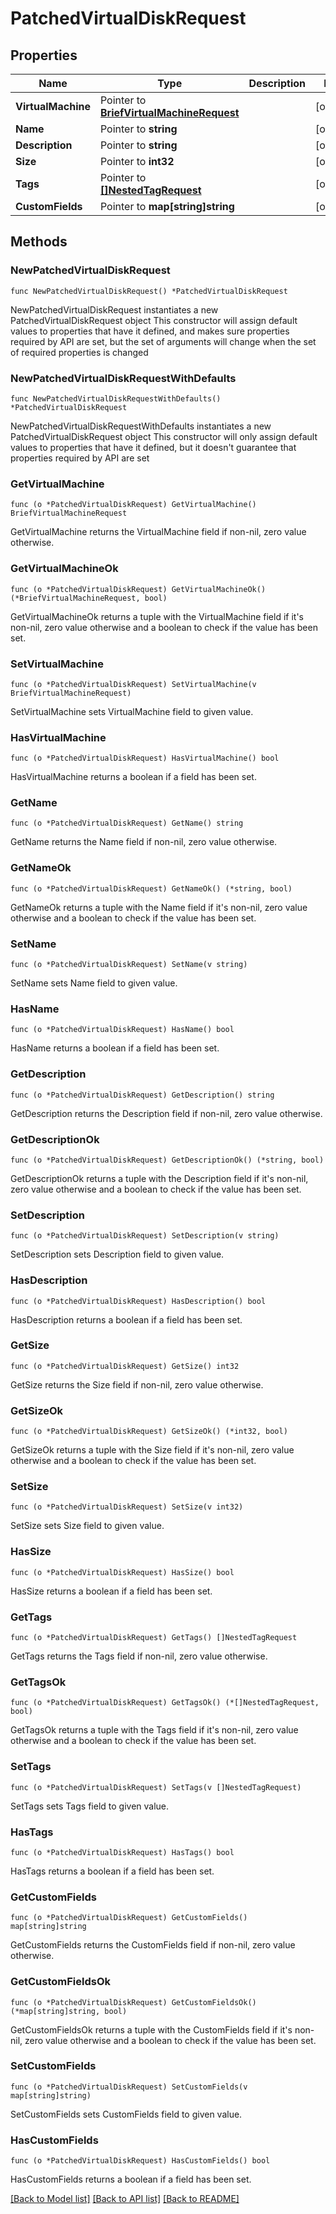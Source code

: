 # PatchedVirtualDiskRequest

## Properties

Name | Type | Description | Notes
------------ | ------------- | ------------- | -------------
**VirtualMachine** | Pointer to [**BriefVirtualMachineRequest**](BriefVirtualMachineRequest.md) |  | [optional] 
**Name** | Pointer to **string** |  | [optional] 
**Description** | Pointer to **string** |  | [optional] 
**Size** | Pointer to **int32** |  | [optional] 
**Tags** | Pointer to [**[]NestedTagRequest**](NestedTagRequest.md) |  | [optional] 
**CustomFields** | Pointer to **map[string]string** |  | [optional] 

## Methods

### NewPatchedVirtualDiskRequest

`func NewPatchedVirtualDiskRequest() *PatchedVirtualDiskRequest`

NewPatchedVirtualDiskRequest instantiates a new PatchedVirtualDiskRequest object
This constructor will assign default values to properties that have it defined,
and makes sure properties required by API are set, but the set of arguments
will change when the set of required properties is changed

### NewPatchedVirtualDiskRequestWithDefaults

`func NewPatchedVirtualDiskRequestWithDefaults() *PatchedVirtualDiskRequest`

NewPatchedVirtualDiskRequestWithDefaults instantiates a new PatchedVirtualDiskRequest object
This constructor will only assign default values to properties that have it defined,
but it doesn't guarantee that properties required by API are set

### GetVirtualMachine

`func (o *PatchedVirtualDiskRequest) GetVirtualMachine() BriefVirtualMachineRequest`

GetVirtualMachine returns the VirtualMachine field if non-nil, zero value otherwise.

### GetVirtualMachineOk

`func (o *PatchedVirtualDiskRequest) GetVirtualMachineOk() (*BriefVirtualMachineRequest, bool)`

GetVirtualMachineOk returns a tuple with the VirtualMachine field if it's non-nil, zero value otherwise
and a boolean to check if the value has been set.

### SetVirtualMachine

`func (o *PatchedVirtualDiskRequest) SetVirtualMachine(v BriefVirtualMachineRequest)`

SetVirtualMachine sets VirtualMachine field to given value.

### HasVirtualMachine

`func (o *PatchedVirtualDiskRequest) HasVirtualMachine() bool`

HasVirtualMachine returns a boolean if a field has been set.

### GetName

`func (o *PatchedVirtualDiskRequest) GetName() string`

GetName returns the Name field if non-nil, zero value otherwise.

### GetNameOk

`func (o *PatchedVirtualDiskRequest) GetNameOk() (*string, bool)`

GetNameOk returns a tuple with the Name field if it's non-nil, zero value otherwise
and a boolean to check if the value has been set.

### SetName

`func (o *PatchedVirtualDiskRequest) SetName(v string)`

SetName sets Name field to given value.

### HasName

`func (o *PatchedVirtualDiskRequest) HasName() bool`

HasName returns a boolean if a field has been set.

### GetDescription

`func (o *PatchedVirtualDiskRequest) GetDescription() string`

GetDescription returns the Description field if non-nil, zero value otherwise.

### GetDescriptionOk

`func (o *PatchedVirtualDiskRequest) GetDescriptionOk() (*string, bool)`

GetDescriptionOk returns a tuple with the Description field if it's non-nil, zero value otherwise
and a boolean to check if the value has been set.

### SetDescription

`func (o *PatchedVirtualDiskRequest) SetDescription(v string)`

SetDescription sets Description field to given value.

### HasDescription

`func (o *PatchedVirtualDiskRequest) HasDescription() bool`

HasDescription returns a boolean if a field has been set.

### GetSize

`func (o *PatchedVirtualDiskRequest) GetSize() int32`

GetSize returns the Size field if non-nil, zero value otherwise.

### GetSizeOk

`func (o *PatchedVirtualDiskRequest) GetSizeOk() (*int32, bool)`

GetSizeOk returns a tuple with the Size field if it's non-nil, zero value otherwise
and a boolean to check if the value has been set.

### SetSize

`func (o *PatchedVirtualDiskRequest) SetSize(v int32)`

SetSize sets Size field to given value.

### HasSize

`func (o *PatchedVirtualDiskRequest) HasSize() bool`

HasSize returns a boolean if a field has been set.

### GetTags

`func (o *PatchedVirtualDiskRequest) GetTags() []NestedTagRequest`

GetTags returns the Tags field if non-nil, zero value otherwise.

### GetTagsOk

`func (o *PatchedVirtualDiskRequest) GetTagsOk() (*[]NestedTagRequest, bool)`

GetTagsOk returns a tuple with the Tags field if it's non-nil, zero value otherwise
and a boolean to check if the value has been set.

### SetTags

`func (o *PatchedVirtualDiskRequest) SetTags(v []NestedTagRequest)`

SetTags sets Tags field to given value.

### HasTags

`func (o *PatchedVirtualDiskRequest) HasTags() bool`

HasTags returns a boolean if a field has been set.

### GetCustomFields

`func (o *PatchedVirtualDiskRequest) GetCustomFields() map[string]string`

GetCustomFields returns the CustomFields field if non-nil, zero value otherwise.

### GetCustomFieldsOk

`func (o *PatchedVirtualDiskRequest) GetCustomFieldsOk() (*map[string]string, bool)`

GetCustomFieldsOk returns a tuple with the CustomFields field if it's non-nil, zero value otherwise
and a boolean to check if the value has been set.

### SetCustomFields

`func (o *PatchedVirtualDiskRequest) SetCustomFields(v map[string]string)`

SetCustomFields sets CustomFields field to given value.

### HasCustomFields

`func (o *PatchedVirtualDiskRequest) HasCustomFields() bool`

HasCustomFields returns a boolean if a field has been set.


[[Back to Model list]](../README.md#documentation-for-models) [[Back to API list]](../README.md#documentation-for-api-endpoints) [[Back to README]](../README.md)


